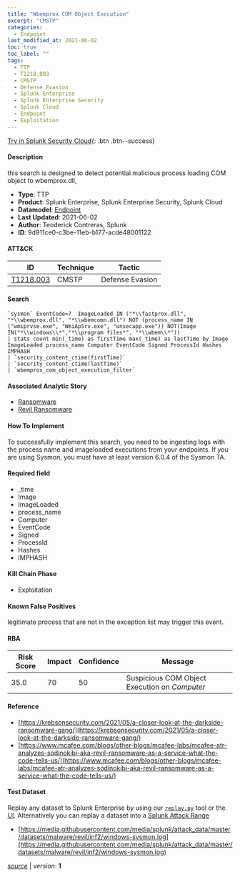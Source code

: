 ```yaml
---
title: "Wbemprox COM Object Execution"
excerpt: "CMSTP"
categories:
  - Endpoint
last_modified_at: 2021-06-02
toc: true
toc_label: ""
tags:
  - TTP
  - T1218.003
  - CMSTP
  - Defense Evasion
  - Splunk Enterprise
  - Splunk Enterprise Security
  - Splunk Cloud
  - Endpoint
  - Exploitation
---
```




[Try in Splunk Security Cloud](https://www.splunk.com/en_us/cyber-security.html){: .btn .btn--success}

#### Description

this search is designed to detect potential malicious process loading COM object to wbemprox.dll,

- **Type**: TTP
- **Product**: Splunk Enterprise, Splunk Enterprise Security, Splunk Cloud
- **Datamodel**: [Endpoint](https://docs.splunk.com/Documentation/CIM/latest/User/Endpoint)
- **Last Updated**: 2021-06-02
- **Author**: Teoderick Contreras, Splunk
- **ID**: 9d911ce0-c3be-11eb-b177-acde48001122


#### ATT&CK

| ID          | Technique   | Tactic         |
| ----------- | ----------- | -------------- |
| [T1218.003](https://attack.mitre.org/techniques/T1218/003/) | CMSTP | Defense Evasion |


#### Search

```
`sysmon` EventCode=7  ImageLoaded IN ("*\\fastprox.dll", "*\\wbemprox.dll", "*\\wbemcomn.dll") NOT (process_name IN ("wmiprvse.exe", "WmiApSrv.exe", "unsecapp.exe")) NOT(Image IN("*\\windows\\*","*\\program files*", "*\\wbem\\*")) 
| stats count min(_time) as firstTime max(_time) as lastTime by Image ImageLoaded process_name Computer EventCode Signed ProcessId Hashes IMPHASH 
| `security_content_ctime(firstTime)` 
| `security_content_ctime(lastTime)` 
| `wbemprox_com_object_execution_filter`
```

#### Associated Analytic Story
* [Ransomware](/stories/ransomware)
* [Revil Ransomware](/stories/revil_ransomware)


#### How To Implement
To successfully implement this search, you need to be ingesting logs with the process name and imageloaded executions from your endpoints. If you are using Sysmon, you must have at least version 6.0.4 of the Sysmon TA.

#### Required field
* _time
* Image
* ImageLoaded
* process_name
* Computer
* EventCode
* Signed
* ProcessId
* Hashes
* IMPHASH


#### Kill Chain Phase
* Exploitation


#### Known False Positives
legitimate process that are not in the exception list may trigger this event.



#### RBA

| Risk Score  | Impact      | Confidence   | Message      |
| ----------- | ----------- |--------------|--------------|
| 35.0 | 70 | 50 | Suspicious COM Object Execution on $Computer$ |



#### Reference

* [https://krebsonsecurity.com/2021/05/a-closer-look-at-the-darkside-ransomware-gang/](https://krebsonsecurity.com/2021/05/a-closer-look-at-the-darkside-ransomware-gang/)
* [https://www.mcafee.com/blogs/other-blogs/mcafee-labs/mcafee-atr-analyzes-sodinokibi-aka-revil-ransomware-as-a-service-what-the-code-tells-us/](https://www.mcafee.com/blogs/other-blogs/mcafee-labs/mcafee-atr-analyzes-sodinokibi-aka-revil-ransomware-as-a-service-what-the-code-tells-us/)



#### Test Dataset
Replay any dataset to Splunk Enterprise by using our [`replay.py`](https://github.com/splunk/attack_data#using-replaypy) tool or the [UI](https://github.com/splunk/attack_data#using-ui).
Alternatively you can replay a dataset into a [Splunk Attack Range](https://github.com/splunk/attack_range#replay-dumps-into-attack-range-splunk-server)

* [https://media.githubusercontent.com/media/splunk/attack_data/master/datasets/malware/revil/inf2/windows-sysmon.log](https://media.githubusercontent.com/media/splunk/attack_data/master/datasets/malware/revil/inf2/windows-sysmon.log)



[*source*](https://github.com/splunk/security_content/tree/develop/detections/endpoint/wbemprox_com_object_execution.yml) \| *version*: **1**